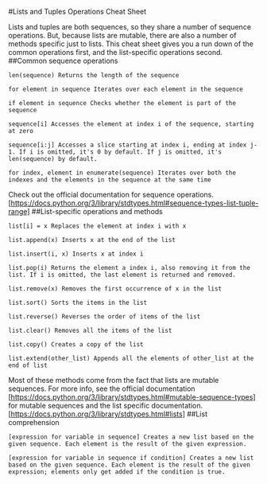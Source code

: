 #Lists and Tuples Operations Cheat Sheet

Lists and tuples are both sequences, so they share a number of sequence operations. But, because lists are mutable, there are also a number of methods specific just to lists. This cheat sheet gives you a run down of the common operations first, and the list-specific operations second.
##Common sequence operations

    len(sequence) Returns the length of the sequence

    for element in sequence Iterates over each element in the sequence

    if element in sequence Checks whether the element is part of the sequence

    sequence[i] Accesses the element at index i of the sequence, starting at zero

    sequence[i:j] Accesses a slice starting at index i, ending at index j-1. If i is omitted, it's 0 by default. If j is omitted, it's len(sequence) by default.

    for index, element in enumerate(sequence) Iterates over both the indexes and the elements in the sequence at the same time

 Check out the official documentation for sequence operations.[https://docs.python.org/3/library/stdtypes.html#sequence-types-list-tuple-range]
##List-specific operations and methods

    list[i] = x Replaces the element at index i with x

    list.append(x) Inserts x at the end of the list

    list.insert(i, x) Inserts x at index i

    list.pop(i) Returns the element a index i, also removing it from the list. If i is omitted, the last element is returned and removed.

    list.remove(x) Removes the first occurrence of x in the list

    list.sort() Sorts the items in the list

    list.reverse() Reverses the order of items of the list

    list.clear() Removes all the items of the list

    list.copy() Creates a copy of the list

    list.extend(other_list) Appends all the elements of other_list at the end of list

 Most of these methods come from the fact that lists are mutable sequences. For more info, see the official documentation [https://docs.python.org/3/library/stdtypes.html#mutable-sequence-types] for mutable sequences and the list specific documentation.[https://docs.python.org/3/library/stdtypes.html#lists]
##List comprehension

    [expression for variable in sequence] Creates a new list based on the given sequence. Each element is the result of the given expression.

    [expression for variable in sequence if condition] Creates a new list based on the given sequence. Each element is the result of the given expression; elements only get added if the condition is true.  